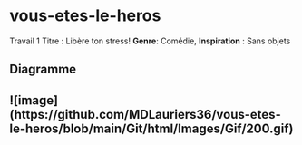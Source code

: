 # vous-etes-le-heros
Travail 1 
Titre : Libère ton stress!
**Genre**: Comédie, 
**Inspiration** : Sans objets 

<h2>Diagramme<h2> 
![image](https://github.com/MDLauriers36/vous-etes-le-heros/blob/main/Git/html/Images/Gif/200.gif)

